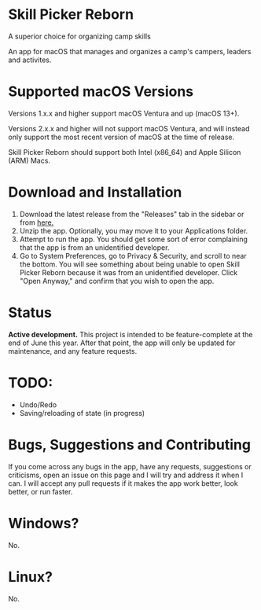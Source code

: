# Skill Picker Reborn
A superior choice for organizing camp skills

An app for macOS that manages and organizes a camp's campers, leaders and activites.

# Supported macOS Versions
Versions 1.x.x and higher support macOS Ventura and up (macOS 13+).

Versions 2.x.x and higher will not support macOS Ventura, and will instead only support the most recent version of macOS at the time of release.

Skill Picker Reborn should support both Intel (x86_64) and Apple Silicon (ARM) Macs.

# Download and Installation
1. Download the latest release from the "Releases" tab in the sidebar or from [here.](https://github.com/leif-motif/skill-picker-reborn/releases/)
2. Unzip the app. Optionally, you may move it to your Applications folder.
3. Attempt to run the app. You should get some sort of error complaining that the app is from an unidentified developer.
4. Go to System Preferences, go to Privacy & Security, and scroll to near the bottom. You will see something about being unable to open Skill Picker Reborn because it was from an unidentified developer. Click "Open Anyway," and confirm that you wish to open the app.

# Status
**Active development.** This project is intended to be feature-complete at the end of June this year. After that point, the app will only be updated for maintenance, and any feature requests.

# TODO:
- Undo/Redo
- Saving/reloading of state (in progress)

# Bugs, Suggestions and Contributing
If you come across any bugs in the app, have any requests, suggestions or criticisms, open an issue on this page and I will try and address it when I can. I will accept any pull requests if it makes the app work better, look better, or run faster.

# Windows?
No.

# Linux?
No.
